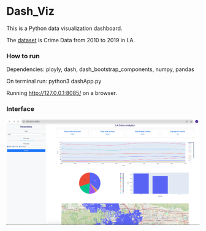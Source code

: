 # Dash_Viz 

This is a Python data visualization dashboard. 

The [dataset](https://data.lacity.org/Public-Safety/Crime-Data-from-2010-to-2019/63jg-8b9z/data) is Crime Data from 2010 to 2019 in LA.

### How to run
Dependencies: ployly, dash, dash_bootstrap_components, numpy, pandas

On terminal run: python3 dashApp.py

Running http://127.0.0.1:8085/ on a browser.

### Interface 
![alt text](https://github.com/jliellen/Vizathon/blob/main/img/demo.png)
